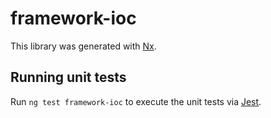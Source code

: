 # framework-ioc

This library was generated with [Nx](https://nx.dev).

## Running unit tests

Run `ng test framework-ioc` to execute the unit tests via [Jest](https://jestjs.io).
